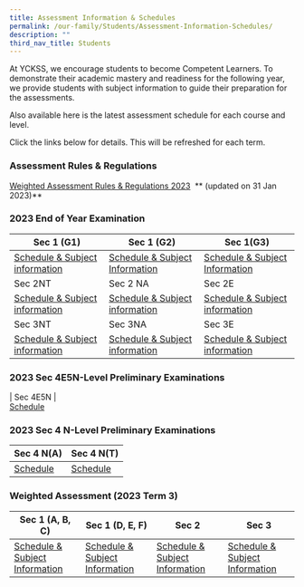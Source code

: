 ```yaml
---
title: Assessment Information & Schedules
permalink: /our-family/Students/Assessment-Information-Schedules/
description: ""
third_nav_title: Students
---
```

At YCKSS, we encourage students to become Competent Learners. To demonstrate their academic mastery and readiness for the following year, we provide students with subject information to guide their preparation for the assessments.

Also available here is the latest assessment schedule for each course and level.

Click the links below for details. This will be refreshed for each term.

  
### **Assessment Rules &amp; Regulations**

[Weighted Assessment Rules &amp; Regulations 2023](/files/Students/Assessment%20Information%20Sche/NEW/YCKSS%20Weighted%20Assessment%20Rules%20and%20Regulations.pdf)&nbsp; **   (updated on 31 Jan 2023)**

### **2023 End of Year Examination**

| Sec 1 (G1)  | Sec 1 (G2) | Sec 1(G3) |
 -------- | -------- | -------- |
| [Schedule & Subject information](/files/Students/Assessment%20Information%20Sche/2023/2023%20eoy%20%20subject%20information(sec%201%20g1).pdf) |[Schedule & Subject Information](/files/Students/Assessment%20Information%20Sche/2023/2023%20eoy%20%20subject%20information(sec%201%20g2).pdf)   | [Schedule & Subject Information](/files/Students/Assessment%20Information%20Sche/2023/secondary%202%20weighted%20assessment(term3)%20schedule%202023.pdf) |[Schedule & Subject Information](/files/Students/Assessment%20Information%20Sche/2023/2023%20eoy%20%20subject%20information(sec%201%20g3).pdf)|
| Sec 2NT  | Sec 2 NA | Sec 2E |
 |[Schedule & Subject information](/files/Students/Assessment%20Information%20Sche/2023/2023%20eoy%20%20subject%20information(2nt).pdf)|[Schedule & Subject information](/files/Students/Assessment%20Information%20Sche/2023/2023%20eoy%20%20subject%20information(2na).pdf) | [Schedule & Subject information](/files/Students/Assessment%20Information%20Sche/2023/2023%20eoy%20%20subject%20information(2e).pdf)|
 | Sec 3NT  | Sec 3NA | Sec 3E | 
|[Schedule & Subject information](/files/Students/Assessment%20Information%20Sche/2023/2023%20eoy%20%20subject%20information(3nt).pdf)    |[Schedule & Subject information](/files/Students/Assessment%20Information%20Sche/2023/2023%20eoy%20%20subject%20information(3na).pdf)|[Schedule & Subject information](/files/Students/Assessment%20Information%20Sche/2023/2023%20eoy%20%20subject%20information%20(3e).pdf)|

### **2023 Sec 4E5N-Level Preliminary Examinations**

| Sec 4E5N |  
[Schedule](/files/Students/Assessment%20Information%20Sche/2023/sec%204e5n%20%20prelim%20schedule%202023.pdf) 
 
### **2023 Sec 4 N-Level Preliminary Examinations**

| Sec 4 N(A) |  Sec 4 N(T) |
| -------- | -------- | 
|[Schedule](/files/Students/Assessment%20Information%20Sche/2023/sec%204na%20prelim%20schedule.pdf) | [Schedule](/files/Students/Assessment%20Information%20Sche/2023/sec%204nt%20prelim%20scheduleupdated.pdf)| 
 
### **Weighted Assessment (2023 Term 3)**

| Sec 1 (A, B, C)  | Sec 1 (D, E, F) | Sec 2 | Sec 3 |
 -------- | -------- | -------- | -------- | 
| [Schedule & Subject Information](/files/Students/Assessment%20Information%20Sche/2023/secondary%201a_b_c%20weighted%20assessment(term%203)%20schedule%202023.pdf) | [Schedule & Subject Information](/files/Students/Assessment%20Information%20Sche/2023/secondary%201d_e_f%20weighted%20assessment(term%203)%20schedule%202023.pdf)  | [Schedule & Subject Information](/files/Students/Assessment%20Information%20Sche/2023/secondary%202%20weighted%20assessment(term3)%20schedule%202023.pdf) |[Schedule & Subject Information](/files/Students/Assessment%20Information%20Sche/2023/secondary%203%20weighted%20assessment%20schedule%20(term%203)%202023.pdf)|